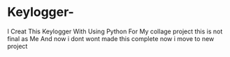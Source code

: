 # Keylogger-
I Creat This Keylogger With Using Python  For My collage project  this is not  final  as Me And now i dont wont made this  complete  now i move to new project 
